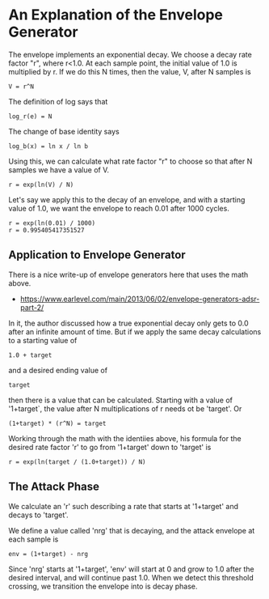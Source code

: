 
# An Explanation of the Envelope Generator

The envelope implements an exponential decay.  We choose a decay rate factor "r", 
where r<1.0.  At each sample point, the initial value of 1.0 is multiplied by r.
If we do this N times, then the value, V, after N samples is

    V = r^N
	
The definition of log says that

    log_r(e) = N

The change of base identity says

    log_b(x) = ln x / ln b
	
Using this, we can calculate what rate factor "r" to choose so that after N samples
we have a value of V.

    r = exp(ln(V) / N)
	
Let's say we apply this to the decay of an envelope, and with a starting value of
1.0, we want the envelope to reach 0.01 after 1000 cycles.

    r = exp(ln(0.01) / 1000)
	r = 0.995405417351527
	

## Application to Envelope Generator

There is a nice write-up of envelope generators here that uses the math above.

- https://www.earlevel.com/main/2013/06/02/envelope-generators-adsr-part-2/

In it, the author discussed how a true exponential decay only gets to 0.0 after an
infinite amount of time.  But if we apply the same decay calculations to
a starting value of

    1.0 + target
	
and a desired ending value of

    target
	
then there is a value that can be calculated.  Starting with a value of '1+target`,
the value after N multiplications of r needs ot be 'target'.  Or

    (1+target) * (r^N) = target

Working through the math with the identiies above, his formula for the
desired rate factor 'r' to go from '1+target' down to 'target' is

    r = exp(ln(target / (1.0+target)) / N)
	
## The Attack Phase

We calculate an 'r' such describing a rate that starts at '1+target' and decays
to 'target'.

We define a value called 'nrg' that is decaying, and the attack envelope at
each sample is

    env = (1+target) - nrg
	
Since 'nrg' starts at '1+target', 'env' will start at 0 and grow to 1.0 
after the desired interval, and will continue past 1.0.  When we detect
this threshold crossing, we transition the envelope into is decay phase.



    
